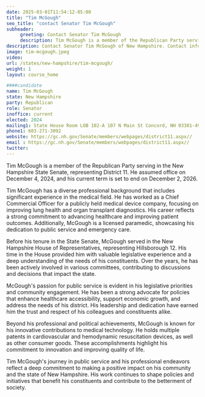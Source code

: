 ```yaml
---
date: 2025-03-01T11:54:12-05:00
title: "Tim McGough"
seo_title: "contact Senator Tim McGough"
subheader:
     greeting: Contact Senator Tim McGough
     description: Tim McGough is a member of the Republican Party serving in the New Hampshire State Senate, representing District 11. He assumed office on December 4, 2024, and his current term is set to end on December 2, 2026.
description: Contact Senator Tim McGough of New Hampshire. Contact information for Tim McGough includes email address, phone number, and mailing address.
image: tim-mcgough.jpeg
video:
url: /states/new-hampshire/tim-mcgough/
weight: 1
layout: course_home

####candidate
name: Tim McGough
state: New Hampshire
party: Republican
role: Senator
inoffice: current
elected: 2024
mailing1: State House Room LOB 102-A 107 N Main St Concord, NH 03301-4951
phone1: 603-271-3092
website: https://gc.nh.gov/Senate/members/webpages/district11.aspx//
email : https://gc.nh.gov/Senate/members/webpages/district11.aspx//
twitter: 
---
```

Tim McGough is a member of the Republican Party serving in the New Hampshire State Senate, representing District 11. He assumed office on December 4, 2024, and his current term is set to end on December 2, 2026.

Tim McGough has a diverse professional background that includes significant experience in the medical field. He has worked as a Chief Commercial Officer for a publicly held medical device company, focusing on improving lung health and organ transplant diagnostics. His career reflects a strong commitment to advancing healthcare and improving patient outcomes. Additionally, McGough is a licensed paramedic, showcasing his dedication to public service and emergency care.

Before his tenure in the State Senate, McGough served in the New Hampshire House of Representatives, representing Hillsborough 12. His time in the House provided him with valuable legislative experience and a deep understanding of the needs of his constituents. Over the years, he has been actively involved in various committees, contributing to discussions and decisions that impact the state.

McGough's passion for public service is evident in his legislative priorities and community engagement. He has been a strong advocate for policies that enhance healthcare accessibility, support economic growth, and address the needs of his district. His leadership and dedication have earned him the trust and respect of his colleagues and constituents alike.

Beyond his professional and political achievements, McGough is known for his innovative contributions to medical technology. He holds multiple patents in cardiovascular and hemodynamic resuscitation devices, as well as other consumer goods. These accomplishments highlight his commitment to innovation and improving quality of life.

Tim McGough's journey in public service and his professional endeavors reflect a deep commitment to making a positive impact on his community and the state of New Hampshire. His work continues to shape policies and initiatives that benefit his constituents and contribute to the betterment of society.

